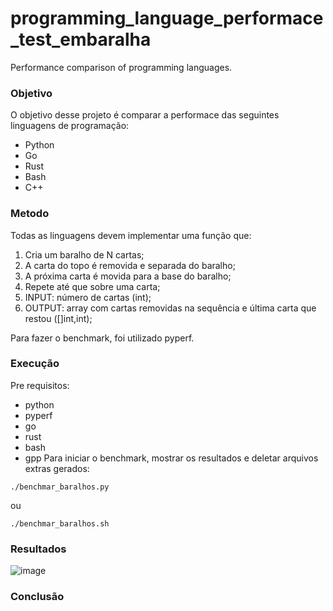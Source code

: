 # programming_language_performace_test_embaralha
Performance comparison of programming languages.

### Objetivo
O objetivo desse projeto é comparar a performace das seguintes linguagens de programação:
- Python
- Go
- Rust
- Bash
- C++

### Metodo
Todas as linguagens devem implementar uma função que:

1. Cria um baralho de N cartas;
2. A carta do topo é removida e separada do baralho;
3. A próxima carta é movida para a base do baralho;
4. Repete até que sobre uma carta;
5. INPUT: número de cartas (int);
6. OUTPUT: array com cartas removidas na sequência
    e última carta que restou ([]int,int);

Para fazer o benchmark, foi utilizado pyperf.

### Execução
Pre requisitos:
- python
- pyperf
- go
- rust
- bash
- gpp
Para iniciar o benchmark, mostrar os resultados e deletar arquivos extras gerados:
~~~
./benchmar_baralhos.py
~~~
ou
~~~
./benchmar_baralhos.sh
~~~

### Resultados
![image](https://github.com/Gustavo-Hofs/programming_language_performace_test_embaralha/assets/54177943/0b5de0f3-ed91-4eff-a96a-0da7ba0953ae)

### Conclusão
